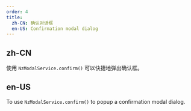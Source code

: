 ```yaml
---
order: 4
title:
  zh-CN: 确认对话框
  en-US: Confirmation modal dialog
---
```


## zh-CN

使用 `NzModalService.confirm()` 可以快捷地弹出确认框。

## en-US

To use `NzModalService.confirm()` to popup a confirmation modal dialog.
